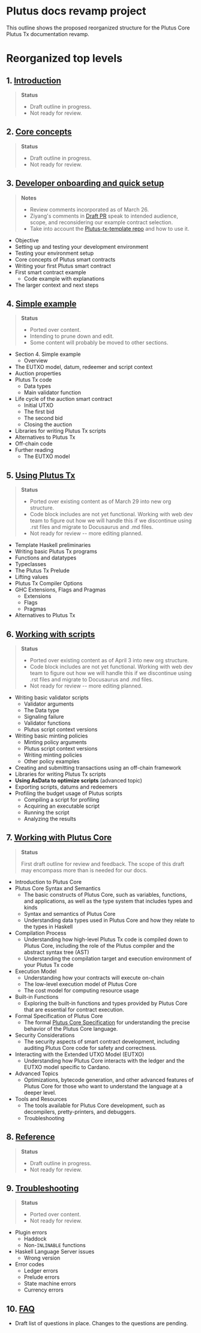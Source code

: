 # Plutus docs revamp project

This outline shows the proposed reorganized structure for the Plutus Core Plutus Tx documentation revamp. 

# Reorganized top levels

## 1. [Introduction](001_introduction.md)
> **Status**
> 
> - Draft outline in progress.
> - Not ready for review. 

## 2. [Core concepts](002_core-concepts.md)
> **Status**
> 
> - Draft outline in progress.
> - Not ready for review. 

## 3. [Developer onboarding and quick setup](003_dev-onboarding-quick-setup.md)

> **Notes**
>   - Review comments incorporated as of March 26. 
>   - Ziyang's comments in [Draft PR](https://github.com/IntersectMBO/plutus/pull/5866/commits) speak to intended audience, scope, and reconsidering our example contract selection. 
>   - Take into account the [Plutus-tx-template repo](https://github.com/IntersectMBO/plutus-tx-template) and how to use it. 

- Objective
- Setting up and testing your development environment
- Testing your environment setup
- Core concepts of Plutus smart contracts
- Writing your first Plutus smart contract
- First smart contract example
   - Code example with explanations
- The larger context and next steps

## 4. [Simple example](004_simple-example.md)
> **Status**
> 
> - Ported over content. 
> - Intending to prune down and edit. 
> - Some content will probably be moved to other sections. 

- Section 4. Simple example
   - Overview
- The EUTXO model, datum, redeemer and script context
- Auction properties
- Plutus Tx code
   - Data types
   - Main validator function
- Life cycle of the auction smart contract
   - Initial UTXO
   - The first bid
   - The second bid
   - Closing the auction
- Libraries for writing Plutus Tx scripts
- Alternatives to Plutus Tx
- Off-chain code
- Further reading
   - The EUTXO model

## 5. [Using Plutus Tx](005_using-plutus-tx.md)
> **Status**
> 
> - Ported over existing content as of March 29 into new org structure. 
> - Code block includes are not yet functional. Working with web dev team to figure out how we will handle this if we discontinue using .rst files and migrate to Docusaurus and .md files. 
> - Not ready for review -- more editing planned. 

- Template Haskell preliminaries
- Writing basic Plutus Tx programs
- Functions and datatypes
- Typeclasses
- The Plutus Tx Prelude
- Lifting values
- Plutus Tx Compiler Options
- GHC Extensions, Flags and Pragmas
   - Extensions
   - Flags
   - Pragmas
- Alternatives to Plutus Tx

## 6. [Working with scripts](006_working-with-scripts.md)
> **Status**
> 
> - Ported over existing content as of April 3 into new org structure. 
> - Code block includes are not yet functional. Working with web dev team to figure out how we will handle this if we discontinue using .rst files and migrate to Docusaurus and .md files. 
> - Not ready for review -- more editing planned. 

- Writing basic validator scripts
   - Validator arguments
   - The Data type
   - Signaling failure
   - Validator functions
   - Plutus script context versions
- Writing basic minting policies
   - Minting policy arguments
   - Plutus script context versions
   - Writing minting policies
   - Other policy examples
- Creating and submitting transactions using an off-chain framework
- Libraries for writing Plutus Tx scripts
- **Using AsData to optimize scripts** (advanced topic)
- Exporting scripts, datums and redeemers
- Profiling the budget usage of Plutus scripts
   - Compiling a script for profiling
   - Acquiring an executable script
   - Running the script
   - Analyzing the results

## 7. [Working with Plutus Core](007_working-with-plutus-core.md)

> **Status**
> 
> First draft outline for review and feedback. 
> The scope of this draft may encompass more than is needed for our docs. 

- Introduction to Plutus Core
- Plutus Core Syntax and Semantics
   - The basic constructs of Plutus Core, such as variables, functions, and applications, as well as the type system that includes types and kinds
   - Syntax and semantics of Plutus Core
   - Understanding data types used in Plutus Core and how they relate to the types in Haskell
- Compilation Process
   - Understanding how high-level Plutus Tx code is compiled down to Plutus Core, including the role of the Plutus compiler and the abstract syntax tree (AST)
   - Understanding the compilation target and execution environment of your Plutus Tx code
- Execution Model
   - Understanding how your contracts will execute on-chain
   - The low-level execution model of Plutus Core 
   - The cost model for computing resource usage
- Built-in Functions
   - Exploring the built-in functions and types provided by Plutus Core that are essential for contract execution.
- Formal Specification of Plutus Core
   - The formal [Plutus Core Specification](https://ci.iog.io/job/input-output-hk-plutus/master/x86_64-linux.packages.plutus-core-spec/latest/download/1) for understanding the precise behavior of the Plutus Core language.
- Security Considerations
   - The security aspects of smart contract development, including auditing Plutus Core code for safety and correctness.
- Interacting with the Extended UTXO Model (EUTXO)
   - Understanding how Plutus Core interacts with the ledger and the EUTXO model specific to Cardano.
- Advanced Topics
   - Optimizations, bytecode generation, and other advanced features of Plutus Core for those who want to understand the language at a deeper level.
- Tools and Resources
   - The tools available for Plutus Core development, such as decompilers, pretty-printers, and debuggers.
   - Troubleshooting

## 8. [Reference](008_reference.md)
> **Status**
> 
> - Draft outline in progress.
> - Not ready for review. 

## 9. [Troubleshooting](009_troubleshooting.md)
> **Status**
> 
> - Ported over content. 
> - Not ready for review. 

- Plugin errors
   - Haddock
   - Non-`INLINABLE` functions
- Haskell Language Server issues
   - Wrong version
- Error codes
   - Ledger errors
   - Prelude errors
   - State machine errors
   - Currency errors

## 10. [FAQ](010_faq.md)
- Draft list of questions in place. Changes to the questions are pending. 
